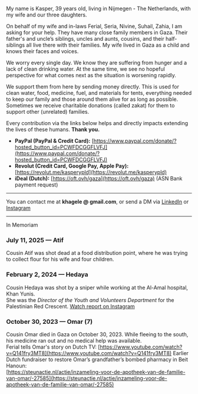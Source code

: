 My name is Kasper, 39 years old, living in Nijmegen - The Netherlands, with my wife and our three daughters.

On behalf of my wife and in-laws Ferial, Seria, Nivine, Suhail, Zahia, I am asking for your help. They have many close family members in Gaza. Their father's and uncle’s siblings, uncles and aunts, cousins, and their half-siblings all live there with their families. My wife lived in Gaza as a child and knows their faces and voices.  

We worry every single day. We know they are suffering from hunger and a lack of clean drinking water. At the same time, we see no hopeful perspective for what comes next as the situation is worsening rapidly.

We support them from here by sending money directly. This is used for clean water, food, medicine, fuel, and materials for tents, everything needed to keep our family and those around them alive for as long as possible. Sometimes we receive charitable donations (called zakat) for them to support other (unrelated) families.

Every contribution via the links below helps and directly impacts extending the lives of these humans. **Thank you.**

- **PayPal (PayPal & Credit Card):** [https://www.paypal.com/donate/?hosted_button_id=PCWFDCGGFLVFJ](https://www.paypal.com/donate/?hosted_button_id=PCWFDCGGFLVFJ)  
- **Revolut (Credit Card, Google Pay, Apple Pay):** [https://revolut.me/kasperypld](https://revolut.me/kasperypld)  
- **iDeal (Dutch):** [https://oft.ovh/gaza](https://oft.ovh/gaza) (ASN Bank payment request)

---
You can contact me at **khagele @ gmail.com**, or send a DM via [LinkedIn](https://www.linkedin.com/in/kasperh%C3%A4gele/) or [Instagram](https://www.instagram.com/kasperworks/)

---

In Memoriam

### July 11, 2025 — **Atif**  
Cousin Atif was shot dead at a food distribution point, where he was trying to collect flour for his wife and four children.

### February 2, 2024 — **Hedaya**  
Cousin Hedaya was shot by a sniper while working at the Al-Amal hospital, Khan Yunis.  
She was the *Director of the Youth and Volunteers Department* for the Palestinian Red Crescent. [Watch report on Instagram](https://www.instagram.com/reel/C224LyNtnOX/?igsh=cmVkM3JneDUwZHVz)

### October 30, 2023 — **Omar (7)**  
Cousin Omar died in Gaza on October 30, 2023. While fleeing to the south, his medicine ran out and no medical help was available.  
Ferial tells Omar's story on Dutch TV: [https://www.youtube.com/watch?v=Q141fry3MT8](https://www.youtube.com/watch?v=Q141fry3MT8)
Earlier Dutch fundraiser to restore Omar’s grandfather’s bombed pharmacy in Beit Hanoun:  
[https://steunactie.nl/actie/inzameling-voor-de-apotheek-van-de-familie-van-omar/-27585](https://steunactie.nl/actie/inzameling-voor-de-apotheek-van-de-familie-van-omar/-27585)
